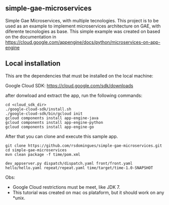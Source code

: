 ## simple-gae-microservices
Simple Gae Microservices, with multiple tecnologies. This project is to be used as an example to implement microservices architecture on GAE, with diferente tecnologies as base. This simple example was created on based on the documentation in https://cloud.google.com/appengine/docs/python/microservices-on-app-engine

## Local installation
This are the dependencies that must be installed on the local machine:

Google Cloud SDK: https://cloud.google.com/sdk/downloads

after donwload and extract the app, run the following commands:

```console
cd <cloud_sdk_dir>
./google-cloud-sdk/install.sh
./google-cloud-sdk/bin/gcloud init
gcloud components install app-engine-java
gcloud components install app-engine-python
gcloud components install app-engine-go
```

After that you can clone and execute this sample app.

```console
git clone https://github.com/rsdomingues/simple-gae-microservices.git
cd simple-gae-microservices
mvn clean package -f time/pom.xml

dev_appserver.py dispatch/dispatch.yaml front/front.yaml hello/hello.yaml repeat/repeat.yaml time/target/time-1.0-SNAPSHOT
```

Obs:
 - Google Cloud restrictions must be meet, like JDK 7. 
 - This tutorial was created on mac os plataform, but it should work on any *unix.